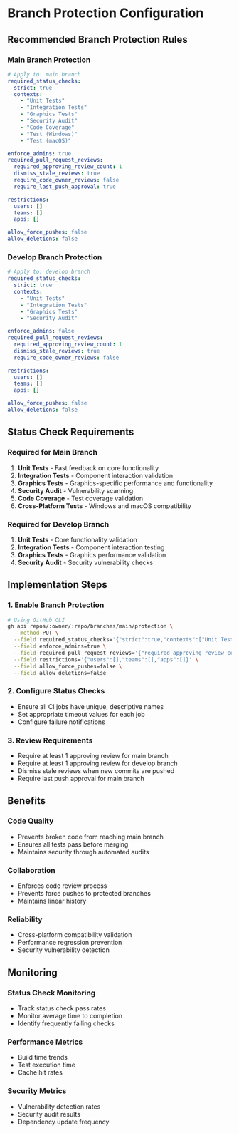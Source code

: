 # Branch Protection Configuration

## Recommended Branch Protection Rules

### Main Branch Protection
```yaml
# Apply to: main branch
required_status_checks:
  strict: true
  contexts:
    - "Unit Tests"
    - "Integration Tests" 
    - "Graphics Tests"
    - "Security Audit"
    - "Code Coverage"
    - "Test (Windows)"
    - "Test (macOS)"

enforce_admins: true
required_pull_request_reviews:
  required_approving_review_count: 1
  dismiss_stale_reviews: true
  require_code_owner_reviews: false
  require_last_push_approval: true

restrictions:
  users: []
  teams: []
  apps: []

allow_force_pushes: false
allow_deletions: false
```

### Develop Branch Protection
```yaml
# Apply to: develop branch
required_status_checks:
  strict: true
  contexts:
    - "Unit Tests"
    - "Integration Tests"
    - "Graphics Tests"
    - "Security Audit"

enforce_admins: false
required_pull_request_reviews:
  required_approving_review_count: 1
  dismiss_stale_reviews: true
  require_code_owner_reviews: false

restrictions:
  users: []
  teams: []
  apps: []

allow_force_pushes: false
allow_deletions: false
```

## Status Check Requirements

### Required for Main Branch
1. **Unit Tests** - Fast feedback on core functionality
2. **Integration Tests** - Component interaction validation
3. **Graphics Tests** - Graphics-specific performance and functionality
4. **Security Audit** - Vulnerability scanning
5. **Code Coverage** - Test coverage validation
6. **Cross-Platform Tests** - Windows and macOS compatibility

### Required for Develop Branch
1. **Unit Tests** - Core functionality validation
2. **Integration Tests** - Component interaction testing
3. **Graphics Tests** - Graphics performance validation
4. **Security Audit** - Security vulnerability checks

## Implementation Steps

### 1. Enable Branch Protection
```bash
# Using GitHub CLI
gh api repos/:owner/:repo/branches/main/protection \
  --method PUT \
  --field required_status_checks='{"strict":true,"contexts":["Unit Tests","Integration Tests","Graphics Tests","Security Audit","Code Coverage","Test (Windows)","Test (macOS)"]}' \
  --field enforce_admins=true \
  --field required_pull_request_reviews='{"required_approving_review_count":1,"dismiss_stale_reviews":true,"require_last_push_approval":true}' \
  --field restrictions='{"users":[],"teams":[],"apps":[]}' \
  --field allow_force_pushes=false \
  --field allow_deletions=false
```

### 2. Configure Status Checks
- Ensure all CI jobs have unique, descriptive names
- Set appropriate timeout values for each job
- Configure failure notifications

### 3. Review Requirements
- Require at least 1 approving review for main branch
- Require at least 1 approving review for develop branch
- Dismiss stale reviews when new commits are pushed
- Require last push approval for main branch

## Benefits

### Code Quality
- Prevents broken code from reaching main branch
- Ensures all tests pass before merging
- Maintains security through automated audits

### Collaboration
- Enforces code review process
- Prevents force pushes to protected branches
- Maintains linear history

### Reliability
- Cross-platform compatibility validation
- Performance regression prevention
- Security vulnerability detection

## Monitoring

### Status Check Monitoring
- Track status check pass rates
- Monitor average time to completion
- Identify frequently failing checks

### Performance Metrics
- Build time trends
- Test execution time
- Cache hit rates

### Security Metrics
- Vulnerability detection rates
- Security audit results
- Dependency update frequency
